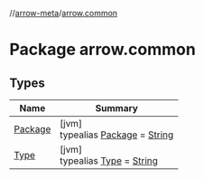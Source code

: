 //[arrow-meta](index.md)/[arrow.common](arrow-meta/arrow.common.md)

# Package arrow.common

## Types

| Name | Summary |
|---|---|
| [Package](arrow-meta/arrow.common.md#-1245305974%2FClasslikes%2F-35121544) | [jvm]<br>typealias [Package](arrow-meta/arrow.common.md#-1245305974%2FClasslikes%2F-35121544) = [String](https://kotlinlang.org/api/latest/jvm/stdlib/kotlin/-string/index.html) |
| [Type](arrow-meta/arrow.common.md#-694994504%2FClasslikes%2F-35121544) | [jvm]<br>typealias [Type](arrow-meta/arrow.common.md#-694994504%2FClasslikes%2F-35121544) = [String](https://kotlinlang.org/api/latest/jvm/stdlib/kotlin/-string/index.html) |
